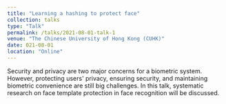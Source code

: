 ```yaml
---
title: "Learning a hashing to protect face"
collection: talks
type: "Talk"
permalink: /talks/2021-08-01-talk-1
venue: "The Chinese University of Hong Kong (CUHK)"
date: 021-08-01
location: "Online"
---
```


Security and privacy are two major concerns for a biometric system. However, protecting users' privacy, ensuring security, and maintaining biometric convenience are still big challenges. In this talk, systematic research on face template protection in face recognition will be discussed.

